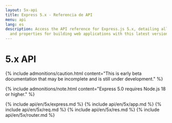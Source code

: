 ```yaml
---
layout: 5x-api
title: Express 5.x - Referencia de API
menu: api
lang: es
description: Access the API reference for Express.js 5.x, detailing all modules, methods,
  and properties for building web applications with this latest version.
---
```


<div id="api-doc" markdown="1">

  <h1>5.x API</h1>

{% include admonitions/caution.html content="This is early beta documentation that may be incomplete and is still under development." %}

{% include admonitions/note.html content="Express 5.0 requires Node.js 18 or higher." %}

{% include api/en/5x/express.md %}
{% include api/en/5x/app.md %}
{% include api/en/5x/req.md %}
{% include api/en/5x/res.md %}
{% include api/en/5x/router.md %}

</div>
